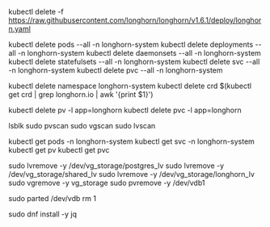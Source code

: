 
kubectl delete -f https://raw.githubusercontent.com/longhorn/longhorn/v1.6.1/deploy/longhorn.yaml

kubectl delete pods --all -n longhorn-system
kubectl delete deployments --all -n longhorn-system
kubectl delete daemonsets --all -n longhorn-system
kubectl delete statefulsets --all -n longhorn-system
kubectl delete svc --all -n longhorn-system
kubectl delete pvc --all -n longhorn-system

kubectl delete namespace longhorn-system
kubectl delete crd $(kubectl get crd | grep longhorn.io | awk '{print $1}')

kubectl delete pv -l app=longhorn
kubectl delete pvc -l app=longhorn




lsblk
sudo pvscan
sudo vgscan
sudo lvscan


kubectl get pods -n longhorn-system
kubectl get svc -n longhorn-system
kubectl get pv
kubectl get pvc

sudo lvremove -y /dev/vg_storage/postgres_lv
sudo lvremove -y /dev/vg_storage/shared_lv
sudo lvremove -y /dev/vg_storage/longhorn_lv
sudo vgremove -y vg_storage
sudo pvremove -y /dev/vdb1

sudo parted /dev/vdb rm 1


sudo dnf install -y jq